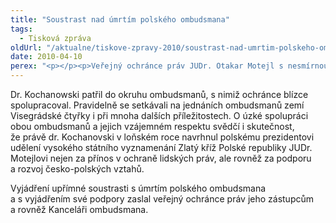 ```yaml
---
title: "Soustrast nad úmrtím polského ombudsmana"
tags:
  - Tisková zpráva
oldUrl: "/aktualne/tiskove-zpravy-2010/soustrast-nad-umrtim-polskeho-ombudsmana"
date: 2010-04-10
perex: "<p></p><p>Veřejný ochránce práv JUDr. Otakar Motejl s nesmírnou lítostí přijal zprávu o smrti svého polského kolegy, ombudsmana Dr. Janusze Kochanowského, který dnes zahynul spolu s prezidentem Polské republiky a dalšími významnými představiteli polského státu při leteckém neštěstí u Smolenska.</p>"
---
```


<!-- imported from the old website -->

<p>Dr. Kochanowski patřil do okruhu ombudsmanů, s nimiž ochránce blízce spolupracoval. Pravidelně se setkávali na jednáních ombudsmanů zemí Visegrádské čtyřky i při mnoha dalších příležitostech. O úzké spolupráci obou ombudsmanů a jejich vzájemném respektu svědčí i skutečnost, že právě dr. Kochanovski v loňském roce navrhnul polskému prezidentovi udělení vysokého státního vyznamenání Zlatý kříž Polské republiky JUDr. Motejlovi nejen za přínos v ochraně lidských práv, ale rovněž za podporu a rozvoj česko-polských vztahů.</p><p>Vyjádření upřímné soustrasti s úmrtím polského ombudsmana a s vyjádřením své podpory zaslal veřejný ochránce práv jeho zástupcům a rovněž Kanceláři ombudsmana.</p>
